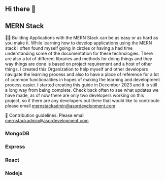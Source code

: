 ## Hi there 👋
## MERN Stack
🙋‍♀️ Building Applications with the MERN Stack can be as easy or as hard as you make it. While learning how to develop applications using the MERN stack I often found myself going in circles or having a had time understanding some of the documentation for these technologies. There are also a lot of different libraries and methods for doing things and they way things are done is based on project requirement and a host of other things. I created this Organization to help myself and other developers navigate the learning process and also to have a place of reference for a lot of common functionalities in hopes of making the learning and development process easier. I started creating this guide in December 2023 and it is still a long way from being complete. Check back often to see what updates we have made, as of now there are only two developers working on this project, so if there are any developers out there that would like to contribute please email mernstackadmin@asordevelopment.com

🌈 Contribution guidelines: Please email mernstackadmin@asordevelopment.com

### MongoDB


### Express


### React

### Nodejs

<!--

**Here are some ideas to get you started:**


👩‍💻 Useful resources - where can the community find your docs? Is there anything else the community should know?
🍿 Fun facts - what does your team eat for breakfast?
🧙 Remember, you can do mighty things with the power of [Markdown](https://docs.github.com/github/writing-on-github/getting-started-with-writing-and-formatting-on-github/basic-writing-and-formatting-syntax)
-->

